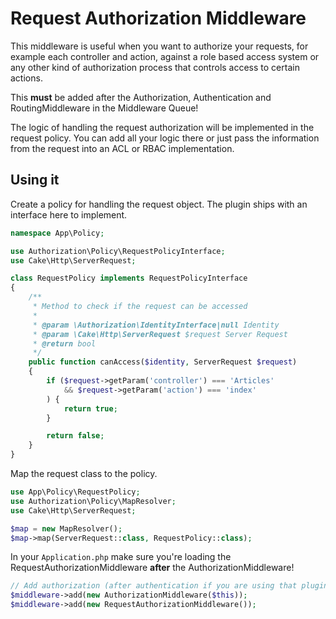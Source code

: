 # Request Authorization Middleware

This middleware is useful when you want to authorize your requests, for example each controller and action, against a role based access system or any other kind of authorization process that controls access to certain actions.

This **must** be added after the Authorization, Authentication and RoutingMiddleware in the Middleware Queue!

The logic of handling the request authorization will be implemented in the request policy. You can add all your logic there or just pass the information from the request into an ACL or RBAC implementation.

## Using it

Create a policy for handling the request object. The plugin ships with an interface here to implement.

```php
namespace App\Policy;

use Authorization\Policy\RequestPolicyInterface;
use Cake\Http\ServerRequest;

class RequestPolicy implements RequestPolicyInterface
{
    /**
     * Method to check if the request can be accessed
     *
     * @param \Authorization\IdentityInterface|null Identity
     * @param \Cake\Http\ServerRequest $request Server Request
     * @return bool
     */
    public function canAccess($identity, ServerRequest $request)
    {
        if ($request->getParam('controller') === 'Articles'
            && $request->getParam('action') === 'index'
        ) {
            return true;
        }

        return false;
    }
}
```

Map the request class to the policy.

```php
use App\Policy\RequestPolicy;
use Authorization\Policy\MapResolver;
use Cake\Http\ServerRequest;

$map = new MapResolver();
$map->map(ServerRequest::class, RequestPolicy::class);
```

In your `Application.php` make sure you're loading the RequestAuthorizationMiddleware **after** the AuthorizationMiddleware! 

```php
// Add authorization (after authentication if you are using that plugin too).
$middleware->add(new AuthorizationMiddleware($this));
$middleware->add(new RequestAuthorizationMiddleware());
```
